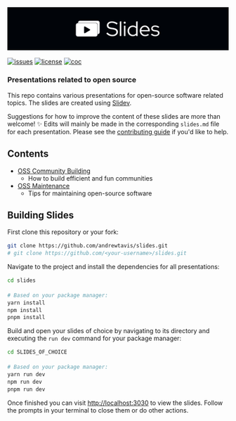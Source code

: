 <div align="center">
  <a href="https://github.com/andrewtavis/slides"><img src="https://raw.githubusercontent.com/andrewtavis/slides/main/.github/resources/SlidesGitHubBanner.png" width=1024 alt="Slides logo"></a>
</div>

[![issues](https://img.shields.io/github/issues/andrewtavis/slides?label=%20&logo=github)](https://github.com/andrewtavis/slides/issues)
[![license](https://img.shields.io/github/license/andrewtavis/slides.svg?label=%20)](LICENSE.txt)
[![coc](https://img.shields.io/badge/Contributor%20Covenant-ff69b4.svg)](.github/CODE_OF_CONDUCT.md)

### Presentations related to open source

This repo contains various presentations for open-source software related topics. The slides are created using [Slidev](https://github.com/slidevjs/slidev).

Suggestions for how to improve the content of these slides are more than welcome! ✨ Edits will mainly be made in the corresponding `slides.md` file for each presentation. Please see the [contributing guide](CONTRIBUTING.md) if you'd like to help.

## **Contents**

- [OSS Community Building](https://github.com/andrewtavis/slides/tree/main/oss_community_building)
  - How to build efficient and fun communities
- [OSS Maintenance](https://github.com/andrewtavis/slides/tree/main/oss_maintenance)
  - Tips for maintaining open-source software

## Building Slides

First clone this repository or your fork:

```bash
git clone https://github.com/andrewtavis/slides.git
# git clone https://github.com/<your-username>/slides.git
```

Navigate to the project and install the dependencies for all presentations:

```bash
cd slides

# Based on your package manager:
yarn install
npm install
pnpm install
```

Build and open your slides of choice by navigating to its directory and executing the `run dev` command for your package manager:

```bash
cd SLIDES_OF_CHOICE

# Based on your package manager:
yarn run dev
npm run dev
pnpm run dev
```

Once finished you can visit <http://localhost:3030> to view the slides. Follow the prompts in your terminal to close them or do other actions.
